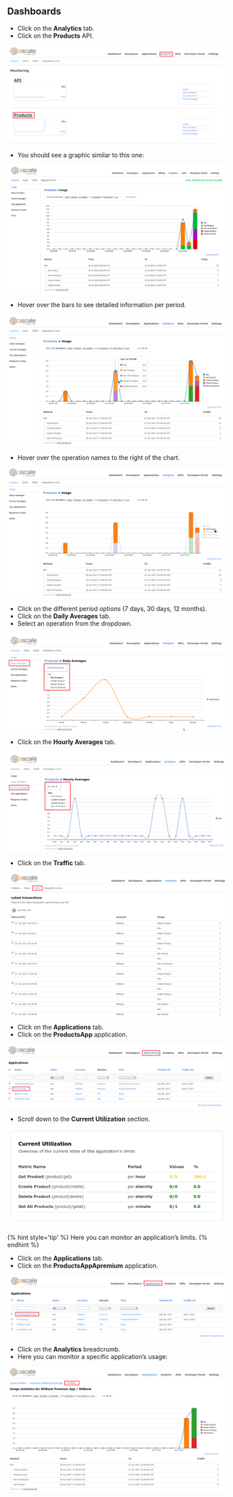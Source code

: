 ##  Dashboards

* Click on the **Analytics** tab.
* Click on the **Products** API.

![](../images/image130.png)

* You should see a graphic similar to this one:

![](../assets/Selection_350.png)

* Hover over the bars to see detailed information per period.

![](../images/image15.png)

* Hover over the operation names to the right of the chart.

![](../images/image142.png)

* Click on the different period options (7 days, 30 days, 12 months).
* Click on the **Daily Averages** tab.
* Select an operation from the dropdown.

![](../images/image104.png)

* Click on the **Hourly Averages** tab.

![](../images/image68.png)

* Click on the **Traffic** tab.

![](../images/image112.png)

* Click on the **Applications** tab.
* Click on the **ProductsApp** application.

![](../images/image198.png)

* Scroll down to the **Current Utilization** section.

![](../images/image94.png)

{% hint style='tip' %}
Here you can monitor an application’s limits.
{% endhint %}

* Click on the **Applications** tab.
* Click on the **ProductsAppApremium** application.

![](../images/image24.png)

* Click on the **Analytics** breadcrumb.
* Here you can monitor a specific application’s usage:

![](../images/image90.png)